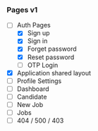 ### Pages v1

- [ ] Auth Pages
  - [x] Sign up
  - [x] Sign in
  - [x] Forget password
  - [x] Reset password
  - [ ] OTP Login
- [x] Application shared layout
- [ ] Profile Settings
- [ ] Dashboard
- [ ] Candidate
- [ ] New Job
- [ ] Jobs
- [ ] 404 / 500 / 403

